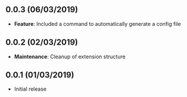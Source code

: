 ## 0.0.3 (06/03/2019)
* __Feature__: Included a command to automatically generate a config file

## 0.0.2 (02/03/2019)
* __Maintenance__: Cleanup of extension structure

## 0.0.1 (01/03/2019)
* Initial release
